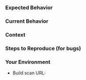 <!--- 
Please follow the instructions below. We receive dozens of issues every week, so to stay productive, we will close issues that don't provide enough information. 

Please open Android-related issues on the Android Issue Tracker at https://source.android.com/source/report-bugs
Please open Kotlin DSL-related issues at https://github.com/gradle/kotlin-dsl/issues
Please open Gradle Native-related issues at https://github.com/gradle/gradle-native/issues
-->

<!--- Provide a brief summary of the issue in the title above -->

### Expected Behavior
<!--- If you're describing a bug, tell us what should happen -->
<!--- If you're suggesting a change/improvement, tell us how it should work -->

### Current Behavior
<!--- If describing a bug, tell us what happens instead of the expected behavior -->
<!--- If suggesting a change/improvement, explain the difference from current behavior -->

### Context
<!--- How has this issue affected you? What are you trying to accomplish? -->
<!--- Providing context helps us come up with a solution that is most useful in the real world -->

### Steps to Reproduce (for bugs)
<!--- Provide a self-contained example project (as an attached archive or a Github project). -->
<!--- In the rare cases where this is infeasible, we will also accept a detailed set of instructions. -->

### Your Environment
<!--- Include as many relevant details about the environment you experienced the bug in -->
<!--- A build scan `https://scans.gradle.com/get-started` is ideal -->
 * Build scan URL: 

